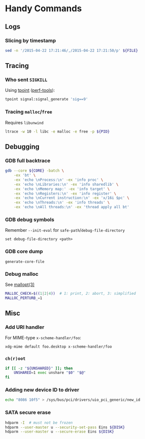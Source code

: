 # Handy Commands

## Logs
### Slicing by timestamp

```bash
sed -n '/2015-04-22 17:21:46/,/2015-04-22 17:21:50/p' ${FILE}
```

## Tracing
### Who sent `SIGKILL`

Using [tpoint](https://github.com/brendangregg/perf-tools/blob/master/system/tpoint) ([perf-tools](https://github.com/brendangregg/perf-tools)):

```bash
tpoint signal:signal_generate 'sig==9'
```

### Tracing `malloc`/`free`

Requires `libunwind`

```bash
ltrace -w 10 -l libc -e malloc -e free -p ${PID}
```

## Debugging
### GDB full backtrace

```bash
gdb --core ${CORE} -batch \
    -ex 'bt' \
    -ex 'echo \nProcess:\n' -ex 'info proc' \
    -ex 'echo \nLibraries:\n' -ex 'info sharedlib' \
    -ex 'echo \nMemory map:' -ex 'info target' \
    -ex 'echo \nRegisters:\n' -ex 'info register' \
    -ex 'echo \nCurrent instruction:\n' -ex 'x/16i $pc' \
    -ex 'echo \nThreads:\n' -ex 'info threads' \
    -ex 'echo \nAll threads:\n' -ex 'thread apply all bt'
```

### GDB debug symbols

Remember `--init-eval` for `safe-path`/`debug-file-directory`

```
set debug-file-directory <path>
```

### GDB core dump

```gdb
generate-core-file
```

### Debug malloc

See [mallopt(3)](http://man7.org/linux/man-pages/man3/mallopt.3.html)

```bash
MALLOC_CHECK=$((1|2|4))  # 1: print, 2: abort, 3: simplified
MALLOC_PERTURB_=1
```

## Misc
### Add URI handler

For MIME-type `x-scheme-handler/foo`:

```bash
xdg-mime default foo.desktop x-scheme-handler/foo
```

### `ch(r)oot`

```bash
if [[ -z "${UNSHARED}" ]]; then
    UNSHARED=1 exec unshare "$0" "$@"
fi
```

### Adding new device ID to driver

```bash
echo "8086 10f5" > /sys/bus/pci/drivers/uio_pci_generic/new_id
```

### SATA secure erase

```bash
hdparm -I  # must not be frozen
hdparm --user-master u --security-set-pass Eins ${DISK}
hdparm --user-master u --secure-erase Eins ${DISK}
```
